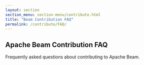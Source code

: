 ```yaml
---
layout: section
section_menu: section-menu/contribute.html
title: "Beam Contribution FAQ"
permalink: /contribute/FAQ/
---
```

<!--
Licensed under the Apache License, Version 2.0 (the "License");
you may not use this file except in compliance with the License.
You may obtain a copy of the License at

http://www.apache.org/licenses/LICENSE-2.0

Unless required by applicable law or agreed to in writing, software
distributed under the License is distributed on an "AS IS" BASIS,
WITHOUT WARRANTIES OR CONDITIONS OF ANY KIND, either express or implied.
See the License for the specific language governing permissions and
limitations under the License.
-->

## Apache Beam Contribution FAQ

Frequently asked questions about contributing to Apache Beam.

<!-- TODO(BEAM-5737): Move this to confluence wiki

### Who do I ask if I am stuck?

Either email [dev@beam.apache.org]({{ site.baseurl }}/community/contact-us/) or chat
on [Slack]({{ site.baseurl }}/community/contact-us/).

### Why can't I assign a jira issue to myself?

Only ASF Jira contributors can be assigned issues. To get the permission to do so, email
the [dev@ mailing list]({{ site.baseurl }}/community/contact-us)
to ask to be a contributor in the Beam issue tracker. For example:

```
Hi, my name is <your name>. I am interested in contributing <what> to the Apache Beam SDK. I'd like to be added
as a Jira contributor so that I can assign issues to myself. My ASF Jira Username is <username>.
```

### OutOfMemoryException during the Gradle build

You might get an OutOfMemoryException during the Gradle build. If you have more memory
available, you can try to increase the memory allocation of the Gradle JVM. Otherwise,
disabling parallel test execution reduces memory consumption. In the root of the Beam
source, edit the `gradle.properties` file and add/modify the following lines:

    org.gradle.parallel=false
    org.gradle.jvmargs=-Xmx2g -XX:MaxPermSize=512m

### Finding reviewers

Currently this is a manual process. Tracking bug for automating this:
[BEAM-4790](https://issues.apache.org/jira/browse/BEAM-4790).

Reviewers for [apache/beam](https://github.com/apache/beam) are listed in
Prow-style OWNERS files. A description of these files can be found
[here](https://go.k8s.io/owners).

For each file to be reviewed, look for an OWNERS file in its directory. Pick a
single reviewer from that file. If the directory doesn't contain an OWNERS file,
go up a directory. Keep going until you find one. Try to limit the number of
reviewers to 2 per PR if possible, to minimize reviewer load. Comment on your PR
tagging the reviewer as follows:

    R: @reviewer

### Opt-in to reviewing pull requests

Find the deepest sub-directory that contains the files you want to be a reviewer
for and add your Github username under `reviewers` in the OWNERS file (create a
new OWNERS file if necessary).

The Beam project currently only uses the `reviewers` key in OWNERS and no other
features, as reviewer selection is still a manual process.

<!-- TODO(BEAM-4790): If Prow write access gets approved
(https://issues.apache.org/jira/browse/INFRA-16869), document that if you are
not a committer you can still be listed as a reviewer. Just ask to get added as
a read-only collaborator to apache/beam by opening an INFRA ticket. -->



